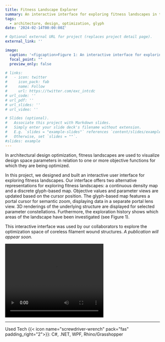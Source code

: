 ```yaml
---
title: Fitness Landscape Explorer 
summary: An interactive interface for exploring fitness landscapes in the context of archiecture design optimization.<br/>{{< icon name="screwdriver-wrench" pack="fas" >}} C#, .NET, WPF, Rhino/Grasshopper 
tags:
  - architecture, design, optimization, glyph
date: '2024-02-14T00:00:00Z'

# Optional external URL for project (replaces project detail page).
external_link: ''

image:
  caption: '<figcaption>Figure 1: An interactive interface for exploring fitness landscapes.</figcaption>'
  focal_point: ""
  preview_only: false

# links:
#   - icon: twitter
#     icon_pack: fab
#     name: Follow
#     url: https://twitter.com/exc_intcdc
# url_code: ''
# url_pdf: ''
# url_slides: ''
# url_video: ''

# Slides (optional).
#   Associate this project with Markdown slides.
#   Simply enter your slide deck's filename without extension.
#   E.g. `slides = "example-slides"` references `content/slides/example-slides.md`.
#   Otherwise, set `slides = ""`.
#slides: example
---
```



In architectural design optimization, fitness landscapes are used to visualize design space parameters in relation to one or more objective functions for which they are being optimized. 

In this project, we designed and built an interactive user interface for exploring fitness landscapes. Our interface offers two alternative representations for exploring fitness landscapes: a continuous density map and a discrete glyph-based map. Objective values and parameter views are updated based on the cursor position. The glyph-based map features a portal cursor for semantic zoom, displaying data in a separate portal lens view. 3D renderings of the underlying structure are displayed for selected parameter constellations. Furthermore, the exploration history shows which areas of the landscape have been investigated (see Figure 1).

This interactive interface was used by our collaborators to explore the optimization space of coreless filament wound structures. <i>A publication will appear soon.</i>

<video width="320" height="240" controls>
  <source src="teaser.mp4" type="video/mp4">
Your browser does not support the video tag.
<caption>A teaser video/caption>
</video>










----



Used Tech {{< icon name="screwdriver-wrench" pack="fas" padding_right="2">}}: C#, .NET, WPF, Rhino/Grasshopper